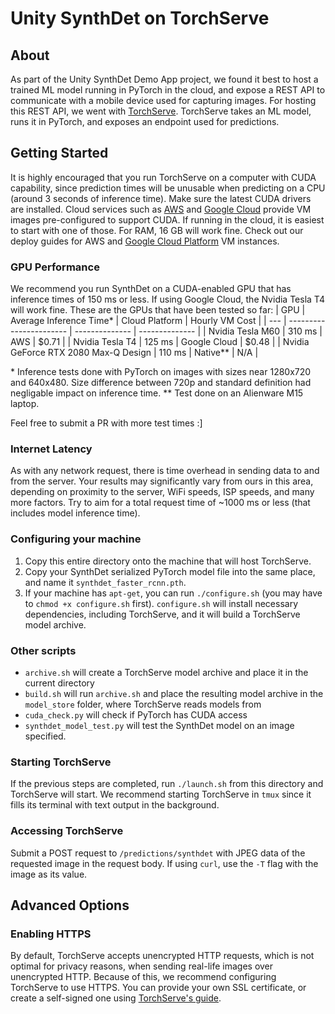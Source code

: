 # Unity SynthDet on TorchServe

## About
As part of the Unity SynthDet Demo App project, we found it best to host a trained ML model running in PyTorch in the cloud, and expose a REST API to communicate with a mobile device used for capturing images. For hosting this REST API, we went with [TorchServe](https://github.com/pytorch/serve). TorchServe takes an ML model, runs it in PyTorch, and exposes an endpoint used for predictions.

## Getting Started
It is highly encouraged that you run TorchServe on a computer with CUDA capability, since prediction times will be unusable when predicting on a CPU (around 3 seconds of inference time). Make sure the latest CUDA drivers are installed. Cloud services such as [AWS](https://aws.amazon.com/marketplace/pp/Amazon-Web-Services-Deep-Learning-AMI-Ubuntu-1604/B077GCH38C) and [Google Cloud](https://console.cloud.google.com/marketplace/details/click-to-deploy-images/deeplearning) provide VM images pre-configured to support CUDA. If running in the cloud, it is easiest to start with one of those. For RAM, 16 GB will work fine. Check out our deploy guides for AWS and [Google Cloud Platform](/wiki/Deploying-a-CUDA-enabled-GCP-VM-Instance) VM instances.

### GPU Performance
We recommend you run SynthDet on a CUDA-enabled GPU that has inference times of 150 ms or less. If using Google Cloud, the Nvidia Tesla T4 will work fine. These are the GPUs that have been tested so far:
| GPU | Average Inference Time\* | Cloud Platform | Hourly VM Cost |
| --- | ----------------------- | -------------- | -------------- |
| Nvidia Tesla M60 | 310 ms | AWS | $0.71 |
| Nvidia Tesla T4 | 125 ms | Google Cloud | $0.48 |
| Nvidia GeForce RTX 2080 Max-Q Design | 110 ms | Native\*\* | N/A |

\* Inference tests done with PyTorch on images with sizes near 1280x720 and 640x480. Size difference between 720p and standard definition had negligable impact on inference time.
\*\* Test done on an Alienware M15 laptop.

Feel free to submit a PR with more test times :]

### Internet Latency
As with any network request, there is time overhead in sending data to and from the server. Your results may significantly vary from ours in this area, depending on proximity to the server, WiFi speeds, ISP speeds, and many more factors. Try to aim for a total request time of ~1000 ms or less (that includes model inference time).

### Configuring your machine
1. Copy this entire directory onto the machine that will host TorchServe.
2. Copy your SynthDet serialized PyTorch model file into the same place, and name it `synthdet_faster_rcnn.pth`.
3. If your machine has `apt-get`, you can run `./configure.sh` (you may have to `chmod +x configure.sh` first). `configure.sh` will install necessary dependencies, including TorchServe, and it will build a TorchServe model archive.

### Other scripts
* `archive.sh` will create a TorchServe model archive and place it in the current directory
* `build.sh` will run `archive.sh` and place the resulting model archive in the `model_store` folder, where TorchServe reads models from
* `cuda_check.py` will check if PyTorch has CUDA access
* `synthdet_model_test.py` will test the SynthDet model on an image specified.


### Starting TorchServe
If the previous steps are completed, run `./launch.sh` from this directory and TorchServe will start. We recommend starting TorchServe in `tmux` since it fills its terminal with text output in the background.

### Accessing TorchServe
Submit a POST request to `/predictions/synthdet` with JPEG data of the requested image in the request body. If using `curl`, use the `-T` flag with the image as its value.

## Advanced Options
### Enabling HTTPS
By default, TorchServe accepts unencrypted HTTP requests, which is not optimal for privacy reasons, when sending real-life images over unencrypted HTTP. Because of this, we recommend configuring TorchServe to use HTTPS. You can provide your own SSL certificate, or create a self-signed one using [TorchServe's guide](https://pytorch.org/serve/configuration.html#id3).
